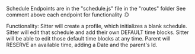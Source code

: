 Schedule Endpoints are in the "schedule.js" file in the "routes" folder
See comment above each endpoint for functionality :D

Functionality:
Sitter will create a profile, which initializes a blank schedule.
Sitter will edit that schedule and add their own DEFAULT time blocks.
Sitter will be able to edit those default time blocks at any time.
Parent will RESERVE an available time, adding a Date and the parent's Id.
